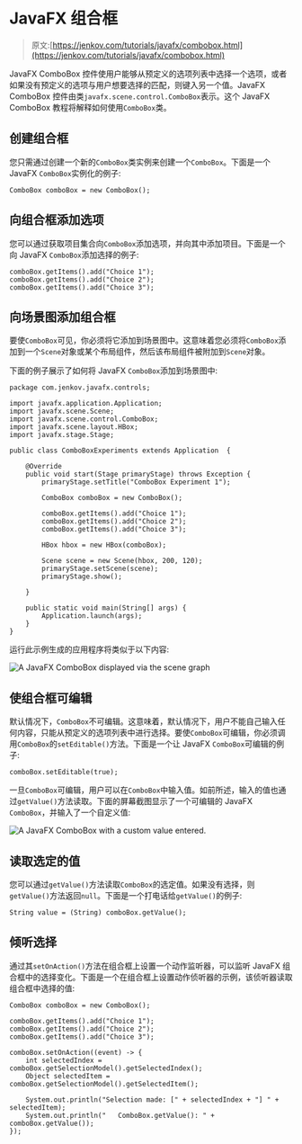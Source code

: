 # JavaFX 组合框

> 原文:[https://jenkov.com/tutorials/javafx/combobox.html](https://jenkov.com/tutorials/javafx/combobox.html)

JavaFX ComboBox 控件使用户能够从预定义的选项列表中选择一个选项，或者如果没有预定义的选项与用户想要选择的匹配，则键入另一个值。JavaFX ComboBox 控件由类`javafx.scene.control.ComboBox`表示。这个 JavaFX ComboBox 教程将解释如何使用`ComboBox`类。

## 创建组合框

您只需通过创建一个新的`ComboBox`类实例来创建一个`ComboBox`。下面是一个 JavaFX `ComboBox`实例化的例子:

```
ComboBox comboBox = new ComboBox();

```

## 向组合框添加选项

您可以通过获取项目集合向`ComboBox`添加选项，并向其中添加项目。下面是一个向 JavaFX `ComboBox`添加选择的例子:

```
comboBox.getItems().add("Choice 1");
comboBox.getItems().add("Choice 2");
comboBox.getItems().add("Choice 3");

```

## 向场景图添加组合框

要使`ComboBox`可见，你必须将它添加到场景图中。这意味着您必须将`ComboBox`添加到一个`Scene`对象或某个布局组件，然后该布局组件被附加到`Scene`对象。

下面的例子展示了如何将 JavaFX `ComboBox`添加到场景图中:

```
package com.jenkov.javafx.controls;

import javafx.application.Application;
import javafx.scene.Scene;
import javafx.scene.control.ComboBox;
import javafx.scene.layout.HBox;
import javafx.stage.Stage;

public class ComboBoxExperiments extends Application  {

    @Override
    public void start(Stage primaryStage) throws Exception {
        primaryStage.setTitle("ComboBox Experiment 1");

        ComboBox comboBox = new ComboBox();

        comboBox.getItems().add("Choice 1");
        comboBox.getItems().add("Choice 2");
        comboBox.getItems().add("Choice 3");

        HBox hbox = new HBox(comboBox);

        Scene scene = new Scene(hbox, 200, 120);
        primaryStage.setScene(scene);
        primaryStage.show();

    }

    public static void main(String[] args) {
        Application.launch(args);
    }
}

```

运行此示例生成的应用程序将类似于以下内容:

![A JavaFX ComboBox displayed via the scene graph](../Images/f6083d923a31e70e03a165b50162a2c5.png)

## 使组合框可编辑

默认情况下，`ComboBox`不可编辑。这意味着，默认情况下，用户不能自己输入任何内容，只能从预定义的选项列表中进行选择。要使`ComboBox`可编辑，你必须调用`ComboBox`的`setEditable()`方法。下面是一个让 JavaFX `ComboBox`可编辑的例子:

```
comboBox.setEditable(true);

```

一旦`ComboBox`可编辑，用户可以在`ComboBox`中输入值。如前所述，输入的值也通过`getValue()`方法读取。下面的屏幕截图显示了一个可编辑的 JavaFX `ComboBox`，并输入了一个自定义值:

![A JavaFX ComboBox with a custom value entered.](../Images/1132fb6c6d07cfb59cbdce649f6ad05c.png)

## 读取选定的值

您可以通过`getValue()`方法读取`ComboBox`的选定值。如果没有选择，则`getValue()`方法返回`null`。下面是一个打电话给`getValue()`的例子:

```
String value = (String) comboBox.getValue();

```

## 倾听选择

通过其`setOnAction()`方法在组合框上设置一个动作监听器，可以监听 JavaFX 组合框中的选择变化。下面是一个在组合框上设置动作侦听器的示例，该侦听器读取组合框中选择的值:

```
ComboBox comboBox = new ComboBox();

comboBox.getItems().add("Choice 1");
comboBox.getItems().add("Choice 2");
comboBox.getItems().add("Choice 3");

comboBox.setOnAction((event) -> {
    int selectedIndex = comboBox.getSelectionModel().getSelectedIndex();
    Object selectedItem = comboBox.getSelectionModel().getSelectedItem();

    System.out.println("Selection made: [" + selectedIndex + "] " + selectedItem);
    System.out.println("   ComboBox.getValue(): " + comboBox.getValue());
});

```